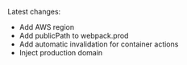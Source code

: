 Latest changes:
- Add AWS region
- Add publicPath to webpack.prod
- Add automatic invalidation for container actions
- Inject production domain
